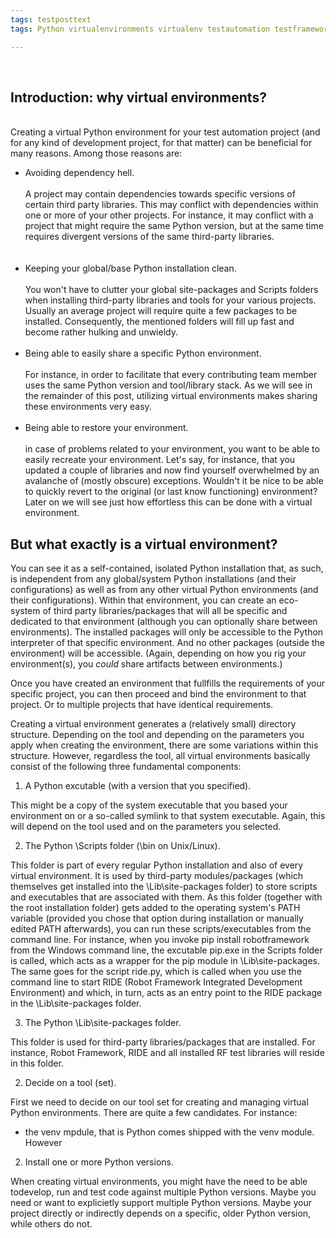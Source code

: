```yaml
---
tags: testposttext
tags: Python virtualenvironments virtualenv testautomation testframeworks robotframework

---
```


<br>
<h2> Introduction: why virtual environments? </h2>
<br>
Creating a virtual Python environment for your test automation project (and for any kind of development project, for that matter) can be beneficial for many reasons. Among those reasons are:

<ul>
<li> Avoiding dependency hell. <br><br> A project may contain dependencies towards specific versions of certain third party libraries. This may conflict with dependencies within one or more of your other projects. For instance, it may conflict with a project that might require the same Python version, but at the same time requires divergent versions of the same third-party libraries.</li>
<br><br>
<li> Keeping your global/base Python installation clean. <br><br> You won't have to clutter your global site-packages and Scripts folders when installing third-party libraries and tools for your various projects. Usually an average project will require quite a few packages to be installed. Consequently, the mentioned folders will fill up fast and become rather hulking and unwieldy.
<br><br>
<li> Being able to easily share a specific Python environment. <br><br> For instance, in order to facilitate that every contributing team member uses the same Python version and tool/library stack. As we will see in the remainder of this post, utilizing virtual environments makes sharing these environments very easy.
<br><br>
<li> Being able to restore your environment. <br><br> in case of problems related to your environment, you want to be able to easily recreate your environment. Let's say, for instance, that you updated a couple of libraries and now find yourself overwhelmed by an avalanche of (mostly obscure) exceptions. Wouldn't it be nice to be able to quickly revert to the original (or last know functioning) environment? Later on we will see just how effortless this can be done with a virtual environment.
</ul>

<h2> But what exactly is a virtual environment? </h2>

You can see it as a self-contained, isolated Python installation that, as such, is independent from any global/system Python installations (and their configurations) as well as from any other virtual Python environments (and their configurations). Within that environment, you can create an eco-system of third party libraries/packages that will all be specific and dedicated to that environment (although you can optionally share between environments). The installed packages will only be accessible to the Python interpreter of that specific environment. And no other packages (outside the environment) will be accessible. (Again, depending on how you rig your environment(s), you <i>could</i> share artifacts between environments.)

Once you have created an environment that fullfills the requirements of your specific project, you can then proceed and bind the environment to that project. Or to multiple projects that have identical requirements.

Creating a virtual environment generates a (relatively small) directory structure. Depending on the tool and depending on the parameters you apply when creating the environment, there are some variations within this structure. However, regardless the tool, all virtual environments basically consist of the following three fundamental components:

1. A Python excutable (with a version that you specified).

This might be a copy of the system executable that you based your environment on or a so-called symlink to that system executable. Again, this will depend on the tool used and on the parameters you selected.

2. The Python \Scripts folder (\bin on Unix/Linux).

This folder is part of every regular Python installation and also of every virtual environment. It is used by third-party modules/packages (which themselves get installed into the \Lib\site-packages folder) to store scripts and executables that are associated with them. As this folder (together with the root installation folder) gets added to the operating system's PATH variable (provided you chose that option during installation or manually edited PATH afterwards), you can run these scripts/executables from the command line. For instance, when you invoke pip install robotframework from the Windows command line, the excutable pip.exe in the Scripts folder is called, which acts as a wrapper for the pip module in \Lib\site-packages. The same goes for the script ride.py, which is called when you use the command line to start RIDE (Robot Framework Integrated Development Environment) and which, in turn, acts as an entry point to the RIDE package in the \Lib\site-packages folder.

3. The Python \Lib\site-packages folder.

This folder is used for third-party libraries/packages that are installed. For instance, Robot Framework, RIDE and all installed RF test libraries will reside in this folder.

2) Decide on a tool (set).

First we need to decide on our tool set for creating and managing virtual Python environments. There are quite a few candidates. For instance:

- the venv mpdule, that is Python comes shipped with the venv module. However

2) Install one or more Python versions.

When creating virtual environments, you might have the need to be able todevelop, run and test code against multiple Python versions. Maybe you need or want to explicietly support multiple Python versions. Maybe your project directly or indirectly depends on a specific, older Python version, while others do not.


